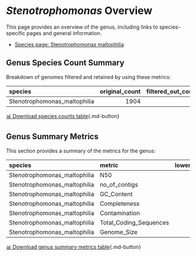 # *Stenotrophomonas* Overview
This page provides an overview of the genus, including links to species-specific pages and general information.

- [Species page: Stenotrophomonas maltophilia](Stenotrophomonas_maltophilia/index.md)
## Genus Species Count Summary
Breakdown of genomes filtered and retained by using these metrics:

| species                      |   original_count |   filtered_out_count |   final_count |
|:-----------------------------|-----------------:|---------------------:|--------------:|
| Stenotrophomonas_maltophilia |             1904 |                   78 |          1826 |


[📊 Download species counts table](species_counts.csv){.md-button}
## Genus Summary Metrics
This section provides a summary of the metrics for the genus:

| species                      | metric                 |   lower_bounds |   upper_bounds |
|:-----------------------------|:-----------------------|---------------:|---------------:|
| Stenotrophomonas_maltophilia | N50                    |    23000       |      nan       |
| Stenotrophomonas_maltophilia | no_of_contigs          |      nan       |      410       |
| Stenotrophomonas_maltophilia | GC_Content             |       65       |       68       |
| Stenotrophomonas_maltophilia | Completeness           |       95       |      nan       |
| Stenotrophomonas_maltophilia | Contamination          |      nan       |        5       |
| Stenotrophomonas_maltophilia | Total_Coding_Sequences |     3700       |     4900       |
| Stenotrophomonas_maltophilia | Genome_Size            |        4.1e+06 |        5.3e+06 |


[📊 Download genus summary metrics table](genus_summary_metrics.csv){.md-button}
